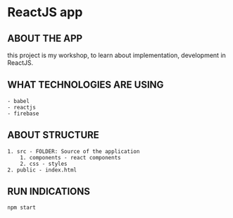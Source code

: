 # ReactJS app

## ABOUT THE APP
this project is my workshop, to learn about implementation, development in ReactJS.

## WHAT TECHNOLOGIES ARE USING
```
- babel
- reactjs 
- firebase
```

## ABOUT STRUCTURE
```
1. src - FOLDER: Source of the application
    1. components - react components
    2. css - styles
2. public - index.html
```
## RUN INDICATIONS
```
npm start
```
